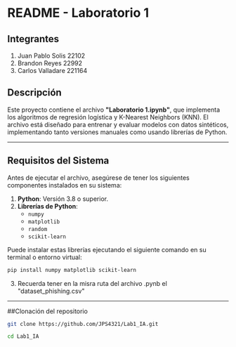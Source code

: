 # README - Laboratorio 1
## Integrantes
1. Juan Pablo Solis 22102
2. Brandon Reyes 22992
3. Carlos Valladare 221164

## Descripción
Este proyecto contiene el archivo **"Laboratorio 1.ipynb"**, que implementa los algoritmos de regresión logística y K-Nearest Neighbors (KNN). El archivo está diseñado para entrenar y evaluar modelos con datos sintéticos, implementando tanto versiones manuales como usando librerías de Python.

---

## Requisitos del Sistema
Antes de ejecutar el archivo, asegúrese de tener los siguientes componentes instalados en su sistema:

1. **Python**: Versión 3.8 o superior.
2. **Librerías de Python**:
   - `numpy`
   - `matplotlib`
   - `random`
   - `scikit-learn`

Puede instalar estas librerías ejecutando el siguiente comando en su terminal o entorno virtual:
```bash
pip install numpy matplotlib scikit-learn
```

3. Recuerda tener en la misra ruta del archivo .pynb el "dataset_phishing.csv"
---

##Clonación del repositorio

```bash
git clone https://github.com/JPS4321/Lab1_IA.git
```

```bash
cd Lab1_IA
```
